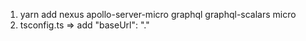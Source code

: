 1. yarn add nexus apollo-server-micro graphql graphql-scalars micro
2. tsconfig.ts => add "baseUrl": "."
